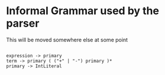 # Informal Grammar used by the parser

This will be moved somewhere else at some point

```

expression -> primary
term -> primary ( ("+" | "-") primary )*
primary -> IntLiteral

```
